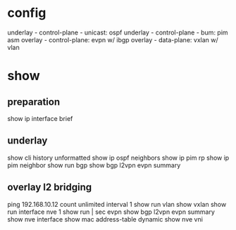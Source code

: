 # config
underlay - control-plane - unicast: ospf
underlay - control-plane - bum: pim asm
overlay - control-plane: evpn w/ ibgp
overlay - data-plane: vxlan w/ vlan

# show
## preparation
show ip interface brief

## underlay
show cli history unformatted
show ip ospf neighbors 
show ip pim rp
show ip pim neighbor 
show run bgp
show bgp l2vpn evpn summary

## overlay l2 bridging
ping 192.168.10.12 count unlimited interval 1
show run vlan
show vxlan
show run interface nve 1
show run | sec evpn
show bgp l2vpn evpn summary
show nve interface 
show mac address-table dynamic
show nve vni
